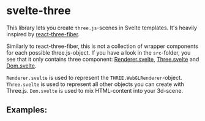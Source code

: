 # svelte-three

This library lets you create `three.js`-scenes in Svelte templates. It's heavily inspired by [react-three-fiber](https://github.com/react-spring/react-three-fiber).

Similarly to react-three-fiber, this is not a collection of wrapper components for each possible three.js-object.
If you have a look in the `src`-folder, you see that it only contains three component: [Renderer.svelte](./src/Renderer.svelte), [Three.svelte](./src/Three.svelte) and [Dom.svelte](./src/Dom.svelte).

`Renderer.svelte` is used to represent the `THREE.WebGLRenderer`-object.
`Three.svelte` is used to represent all other objects you can create with Three.js.
`Dom.svelte` is used to mix HTML-content into your 3d-scene.

## Examples:

